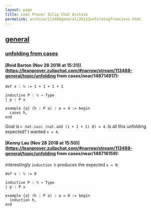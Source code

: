 ```yaml
---
layout: page
title: Lean Prover Zulip Chat Archive 
permalink: archive/113488general/26122unfoldingfromcases.html
---
```


## [general](index.html)
### [unfolding from cases](26122unfoldingfromcases.html)

#### [Reid Barton (Nov 28 2018 at 15:31)](https://leanprover.zulipchat.com/#narrow/stream/113488-general/topic/unfolding from cases/near/148714917):
```lean
def x : ℕ := 1 + 1 + 1 + 1

inductive P : ℕ → Type
| p : P x

example {a} (h : P a) : a = 4 := begin
  cases h,
end
```
Goal is `⊢ nat.succ (nat.add (1 + 1 + 1) 0) = 4`. Is all this unfolding expected? I wanted `x = 4`.

#### [Kenny Lau (Nov 28 2018 at 15:50)](https://leanprover.zulipchat.com/#narrow/stream/113488-general/topic/unfolding from cases/near/148716159):
interestingly `induction h` produces the expected `x = 0`:
```lean
def x : ℕ := 0

inductive P : ℕ → Type
| p : P x

example {a} (h : P a) : a = 0 := begin
  induction h,
end
```

